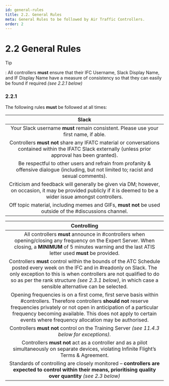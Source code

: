 ```yaml
---
id: general-rules
title: 2.2. General Rules
meta: General Rules to be followed by Air Traffic Controllers.
order: 2
---
```


# 2.2  General Rules

 

Tip

: All controllers **must** ensure that their IFC Username, Slack Display Name, and IF Display Name have a measure of consistency so that they can easily be found if required *(see 2.2.1 below)*



### 2.2.1    

The following rules **must** be followed at all times:

 

|                          **Slack**                           |
| :----------------------------------------------------------: |
| Your Slack username **must** remain consistent. Please use your first name, if able. |
| Controllers **must not** share any IFATC material or conversations contained within the IFATC Slack externally (unless prior approval has been granted). |
| Be respectful to other users and refrain from  profanity & offensive dialogue (including, but not limited to; racist and  sexual comments). |
| Criticism and feedback will generally be given via DM; however, on occasion, it may be provided publicly if it is  deemed to be a wider issue amongst controllers. |
| Off topic material,  including memes and GIFs, **must not** be used outside of the #discussions channel. |



|                       **Controlling**                        |
| :----------------------------------------------------------: |
| All controllers **must** announce in #controllers when opening/closing any frequency on the Expert Server. When closing, a **MINIMUM** of 5 minutes warning and the last ATIS letter used **must** be provided. |
| Controllers **must**  control within the bounds of the ATC Schedule posted every week on the IFC  and in #readonly on Slack. The only exception to this is when controllers are not qualified to do so as per the rank structure *(see 2.3.1 below)*, in which case a sensible alternative can be selected. |
| Opening frequencies is on a first come, first serve  basis within #controllers. Therefore controllers **should not** reserve frequencies privately or not open in anticipation of a particular frequency becoming  available. This does not apply to certain events where frequency allocation may be authorised. |
| Controllers **must not** control on the Training Server *(see 11.4.3  below for exceptions).* |
| Controllers **must not** act as a controller and as a pilot simultaneously  on separate devices, violating Infinite Flight’s Terms & Agreement. |
| Standards of  controlling are closely monitored – **controllers are expected to control within their means,  prioritising quality over quantity** *(see 2.3 below)* |

 